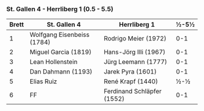 ### St. Gallen 4 - Herrliberg 1 (0.5 - 5.5)

| Brett | St. Gallen 4               | Herrliberg 1               | ½-5½ |
|-------|----------------------------|----------------------------|------|
| 1     | Wolfgang Eisenbeiss (1784) | Rodrigo Meier (1972)       | 0-1  |
| 2     | Miguel Garcia (1819)       | Hans-Jörg Illi (1967)      | 0-1  |
| 3     | Lean Hollenstein           | Jürg Leemann (1777)        | 0-1  |
| 4     | Dan Dahmann (1193)         | Jarek Pyra (1601)          | 0-1  |
| 5     | Elias Ruiz                 | René Krapf (1440)          | ½-½  |
| 6     | FF                         | Ferdinand Schläpfer (1552) | 0-1  |
